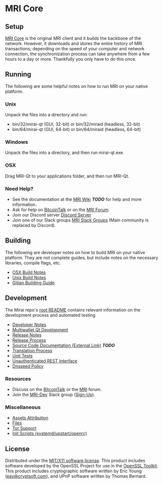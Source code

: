 MRI Core
=====================

Setup
---------------------
[MRI Core](http://mirai.org/wallet) is the original MRI client and it builds the backbone of the network. However, it downloads and stores the entire history of MRI transactions; depending on the speed of your computer and network connection, the synchronization process can take anywhere from a few hours to a day or more. Thankfully you only have to do this once.

Running
---------------------
The following are some helpful notes on how to run MRI on your native platform.

### Unix

Unpack the files into a directory and run:

- bin/32/mirai-qt (GUI, 32-bit) or bin/32/miraid (headless, 32-bit)
- bin/64/mirai-qt (GUI, 64-bit) or bin/64/miraid (headless, 64-bit)

### Windows

Unpack the files into a directory, and then run mirai-qt.exe.

### OSX

Drag MRI-Qt to your applications folder, and then run MRI-Qt.

### Need Help?

* See the documentation at the [MRI Wiki](https://en.bitcoin.it/wiki/Main_Page) ***TODO***
for help and more information.
* Ask for help on [BitcoinTalk](https://bitcointalk.org/index.php?topic=1262920.0) or on the [MRI Forum](http://forum.mirai.org/).
* Join our Discord server [Discord Server](https://discord.mirai.org)
* Join one of our Slack groups [MRI Slack Groups](https://mirai.org/slack-logins/) (Main community is replaced by Discord).

Building
---------------------
The following are developer notes on how to build MRI on your native platform. They are not complete guides, but include notes on the necessary libraries, compile flags, etc.

- [OSX Build Notes](build-osx.md)
- [Unix Build Notes](build-unix.md)
- [Gitian Building Guide](gitian-building.md)

Development
---------------------
The Mirai repo's [root README](https://github.com/MRI-Project/MRI/blob/master/README.md) contains relevant information on the development process and automated testing.

- [Developer Notes](developer-notes.md)
- [Multiwallet Qt Development](multiwallet-qt.md)
- [Release Notes](release-notes.md)
- [Release Process](release-process.md)
- [Source Code Documentation (External Link)](https://dev.visucore.com/bitcoin/doxygen/) ***TODO***
- [Translation Process](translation_process.md)
- [Unit Tests](unit-tests.md)
- [Unauthenticated REST Interface](REST-interface.md)
- [Dnsseed Policy](dnsseed-policy.md)

### Resources

* Discuss on the [BitcoinTalk](https://bitcointalk.org/index.php?topic=1262920.0) or the [MRI](http://forum.mirai.org/) forum.
* Join the [MRI-Dev](https://mirai-dev.slack.com/) Slack group ([Sign-Up](https://mirai-dev.herokuapp.com/)).

### Miscellaneous
- [Assets Attribution](assets-attribution.md)
- [Files](files.md)
- [Tor Support](tor.md)
- [Init Scripts (systemd/upstart/openrc)](init.md)

License
---------------------
Distributed under the [MIT/X11 software license](http://www.opensource.org/licenses/mit-license.php).
This product includes software developed by the OpenSSL Project for use in the [OpenSSL Toolkit](https://www.openssl.org/). This product includes
cryptographic software written by Eric Young ([eay@cryptsoft.com](mailto:eay@cryptsoft.com)), and UPnP software written by Thomas Bernard.
